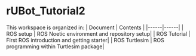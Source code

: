 # rUBot_Tutorial2
This workspace is organized in:
| Document | Contents   |
|------|------|
|   ROS setup  | ROS Noetic environment and repository setup|
|   ROS Tutorial  | First ROS introduction and getting starter|
|   ROS Turtlesim  | ROS programming within Turtlesim package|